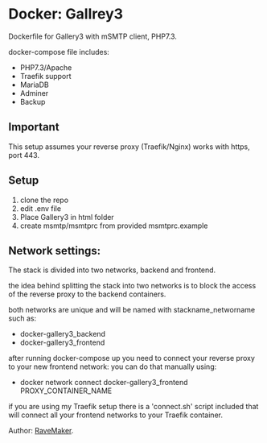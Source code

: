 # Docker: Gallrey3
Dockerfile for Gallery3 with mSMTP client, PHP7.3.

docker-compose file includes:
 - PHP7.3/Apache
 - Traefik support
 - MariaDB
 - Adminer
 - Backup

## Important
This setup assumes your reverse proxy (Traefik/Nginx) works with https, port 443.

## Setup
1. clone the repo
2. edit .env file
3. Place Gallery3 in html folder
4. create msmtp/msmtprc from provided msmtprc.example

## Network settings:
The stack is divided into two networks, backend and frontend.

the idea behind splitting the stack into two networks
is to block the access of the reverse proxy to the backend containers.

both networks are unique and will be named with stackname_networname such as:

- docker-gallery3_backend
- docker-gallery3_frontend

after running docker-compose up you need to connect your reverse proxy to your new frontend network:
 you can do that manually using:
 - docker network connect docker-gallery3_frontend PROXY_CONTAINER_NAME

if you are using my Traefik setup there is a 'connect.sh' script included
that will connect all your frontend networks to your Traefik container.

Author: [RaveMaker][RaveMaker].

[RaveMaker]: http://ravemaker.net

